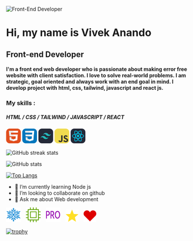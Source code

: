 ![Front-End Developer](https://media.licdn.com/dms/image/D5616AQH8NBsBuMEudg/profile-displaybackgroundimage-shrink_350_1400/0/1702036774029?e=1707350400&v=beta&t=Q5NDI6IXpP18OGf_8GDi1sxxlq2eo5TCB9V7iuG58xI)

# Hi, my name is Vivek Anando

## Front-end Developer

#### I'm a front end web developer who is passionate about making error free website with client satisfaction. I love to solve real-world problems. I am strategic, goal oriented and always work with an end goal in mind. I develop project with html, css, tailwind, javascript and react js.


### My skills :
##### HTML / CSS / TAILWIND / JAVASCRIPT / REACT


<a href='https://www.w3schools.com/html/'><img src='https://raw.githubusercontent.com/vivek9985/vivek9985/68f9b4dc93bb48e37f7b869a7579a68d530a5ff2/HTML.svg' width='40' height='40'></a>
<a href='https://www.w3schools.com/css/'><img src='https://raw.githubusercontent.com/vivek9985/vivek9985/68f9b4dc93bb48e37f7b869a7579a68d530a5ff2/CSS.svg' width='40' height='40'></a>
<a href='https://tailwindcss.com/'><img src='https://raw.githubusercontent.com/vivek9985/vivek9985/68f9b4dc93bb48e37f7b869a7579a68d530a5ff2/TailwindCSS.svg' width='40' height='40'></a>
<a href='https://www.w3schools.com/js/'><img src='https://raw.githubusercontent.com/vivek9985/vivek9985/68f9b4dc93bb48e37f7b869a7579a68d530a5ff2/JavaScript.svg' width='40' height='40'></a>
<a href='https://react.dev/'><img src='https://raw.githubusercontent.com/vivek9985/vivek9985/68f9b4dc93bb48e37f7b869a7579a68d530a5ff2/React.svg' width='40' height='40'></a>

<!-- ### Connect with me

[<img src='https://cdn.jsdelivr.net/npm/simple-icons@3.0.1/icons/github.svg' alt='github' height='40'>](https://github.com/vivek9985) [<img src='https://cdn.jsdelivr.net/npm/simple-icons@3.0.1/icons/linkedin.svg' alt='linkedin' height='40'>](https://www.linkedin.com/in/bishaw-bormon/) [<img src='https://cdn.jsdelivr.net/npm/simple-icons@3.0.1/icons/icloud.svg' alt='website' height='40'>](https://vivek9985.github.io/main-portfolio/)
<a href="mailto:john@example.com"></a> -->



![GitHub streak stats](https://streak-stats.demolab.com/?user=vivek9985)

![GitHub stats](https://github-readme-stats.vercel.app/api?username=vivek9985&show_icons=true&count_private=true)

[![Top Langs](https://github-readme-stats.vercel.app/api/top-langs/?username=vivek9985)](https://github.com/anuraghazra/github-readme-stats)

- 🌱 I’m currently learning Node js
- 👯 I’m looking to collaborate on github
- 💬 Ask me about Web development

<a href='https://archiveprogram.github.com/'><img src='https://raw.githubusercontent.com/acervenky/animated-github-badges/master/assets/acbadge.gif' width='40' height='40'></a> <a href='https://docs.github.com/en/developers'><img src='https://raw.githubusercontent.com/acervenky/animated-github-badges/master/assets/devbadge.gif' width='40' height='40'></a> <a href='https://github.com/pricing'><img src='https://raw.githubusercontent.com/acervenky/animated-github-badges/master/assets/pro.gif' width='40' height='40'></a> <a href='https://stars.github.com/'><img src='https://raw.githubusercontent.com/acervenky/animated-github-badges/master/assets/starbadge.gif' width='35' height='35'></a> <a href='https://docs.github.com/en/github/supporting-the-open-source-community-with-github-sponsors'><img src='https://raw.githubusercontent.com/acervenky/animated-github-badges/master/assets/sponsorbadge.gif' width='35' height='35'></a>

[![trophy](https://github-profile-trophy.vercel.app/?username=vivek9985)](https://github.com/ryo-ma/github-profile-trophy)


